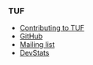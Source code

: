 ### TUF

- [Contributing to
TUF](https://github.com/theupdateframework/tuf/blob/develop/docs/CONTRIBUTORS.rst)
- [GitHub](https://github.com/theupdateframework/specification)
- [Mailing
  list](https://groups.google.com/forum/?fromgroups#!forum/theupdateframework)
- [DevStats](https://tuf.devstats.cncf.io/)
